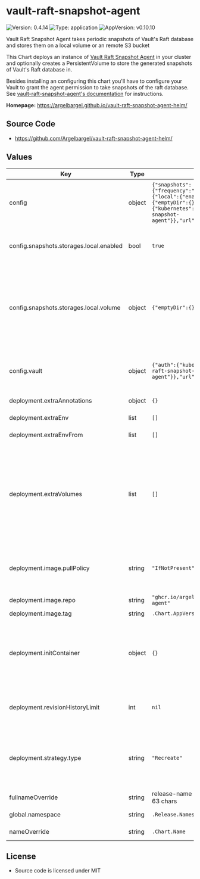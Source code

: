 # vault-raft-snapshot-agent

![Version: 0.4.14](https://img.shields.io/badge/Version-0.4.14-informational?style=flat-square) ![Type: application](https://img.shields.io/badge/Type-application-informational?style=flat-square) ![AppVersion: v0.10.10](https://img.shields.io/badge/AppVersion-v0.10.10-informational?style=flat-square)

Vault Raft Snapshot Agent takes periodic snapshots of Vault's Raft database and stores them on a local volume or an remote S3 bucket

This Chart deploys an instance of [Vault Raft Snapshot Agent](https://github.com/Argelbargel/vault-raft-snapshot-agent) in your cluster
and optionally creates a PersistentVolume to store the generated snapshots of Vault's Raft database in.

Besides installing an configuring this chart you'll have to configure your Vault to grant the agent permission to take snapshots of the raft database.
See [vault-raft-snapshot-agent's documentation](https://github.com/Argelbargel/vault-raft-snapshot-agent#authentication) for instructions.

**Homepage:** <https://argelbargel.github.io/vault-raft-snapshot-agent-helm/>

## Source Code

* <https://github.com/Argelbargel/vault-raft-snapshot-agent-helm/>

## Values

| Key | Type | Default | Description |
|-----|------|---------|-------------|
| config | object | `{"snapshots":{"frequency":"1h","retain":72,"storages":{"local":{"enabled":true,"volume":{"emptyDir":{}}}}},"vault":{"auth":{"kubernetes":{"role":"vault-raft-snapshot-agent"}},"url":"http://127.0.0.1:8200"}}` | Defines the contents of the configuration-file for vault-raft-snapshot-agent.    Except for `local_storage` the keys and values are the same as in the agent's    [configuration file](https://github.com/Argelbargel/vault-raft-snapshot-agent) |
| config.snapshots.storages.local.enabled | bool | `true` | Enables/disables the local storage of snaphots.    If disabled the corresponding volume and volume-mounts will not be created |
| config.snapshots.storages.local.volume | object | `{"emptyDir":{}}` | Defines the kind of volume used to store the snapshots locally.    If you specify `persistentVolumeClaim` the chart can generate the    PVC for you. Just specify the claim as you would [normally do](https://kubernetes.io/docs/concepts/storage/persistent-volumes/#claims-as-volumes)    and add the property `create: true` and the relevant properties of your [PersistentVolumeClaimSpec]()    as key of `persistentVolumeClaim`. |
| config.vault | object | `{"auth":{"kubernetes":{"role":"vault-raft-snapshot-agent"}},"url":"http://127.0.0.1:8200"}` | Url to the vault-API on the *leader* of your vault-cluster, e.g. `https?://vault-active.<vault-namespace>.svc.cluster.local:<vault-server service-port>` |
| deployment.extraAnnotations | object | `{}` | additional annotation to add to the pod's metadata |
| deployment.extraEnv | list | `[]` | additional environment-variables to add to the pod |
| deployment.extraEnvFrom | list | `[]` | additional environment-refs to add to the pod |
| deployment.extraVolumes | list | `[]` | additional volumes for the container. configures the pods `volumeMounts` and `volumes`-sections: <pre>- name: my-volume<br>  mountPath: /my-path<br>  emptyDir: {}</pre> `name` and `mountPath` are used both in `volumeMounts` and `volumes`, `readOnly` only applies to `volumeMounts` and any other key is added to `volumes` only |
| deployment.image.pullPolicy | string | `"IfNotPresent"` | New releases of vault-raft-snapshot-agent always change the    `.Chart.AppVersion` of this chart thus must only be changed    if you use another repository than the default |
| deployment.image.repo | string | `"ghcr.io/argelbargel/vault-raft-snapshot-agent"` | Image that is deployed (change e.g. for private registry-proxy) |
| deployment.image.tag | string | `.Chart.AppVersion` | the image's tag |
| deployment.initContainer | object | `{}` | specify optional init-container. Only properties `name`, `image`, `command` and `env` are used.    `name` and `image` are optional, by default alpine:3.19.1, which is the agents-base-image, is used as image    The init-container has access to all extraVolumes. |
| deployment.revisionHistoryLimit | int | `nil` | see [kubernetes docs](https://kubernetes.io/docs/concepts/workloads/controllers/deployment/#clean-up-policy)    You might want to change this to a small value to avoid cluttering up the    UI of a Continuous Delivery Tool like Argo-CD |
| deployment.strategy.type | string | `"Recreate"` | Update-strategy for the agent's pods    `Recreate` guarantees that no two snapshots get taken at the same time    `RollingUpdate` ensures that there's always one instance of the agent running |
| fullnameOverride | string | release-name + chart-name truncated to 63 chars | overrides the generated full-name for generated resources |
| global.namespace | string | `.Release.Namespace` | allows to override the release's namespace |
| nameOverride | string | `.Chart.Name` | overrides the generated name for generated resources |

## License
- Source code is licensed under MIT
